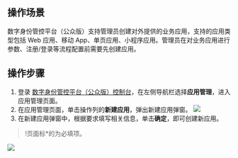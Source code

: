 ## 操作场景
数字身份管控平台（公众版）支持管理员创建对外提供的业务应用，支持的应用类型包括 Web 应用、移动 App、单页应用、小程序应用。管理员在对业务应用进行参数、注册/登录等流程配置前需要先创建应用。

## 操作步骤
1. 登录 [数字身份管控平台（公众版）控制台](https://console.cloud.tencent.com/ciam)，在左侧导航栏选择**应用管理**，进入应用管理页面。
2. 在应用管理页面，单击操作列的**新建应用**，弹出新建应用弹窗。
![](https://main.qcloudimg.com/raw/39d602e8747cad6d90f0f22d2afd1b19.png)
3. 在新建应用弹窗中，根据要求填写相关信息，单击**确定**，即可创建新应用。
>!页面标*的为必填项。
>
![](https://main.qcloudimg.com/raw/7e02bdb5f71f412b127c05a305b5ac42.png)
